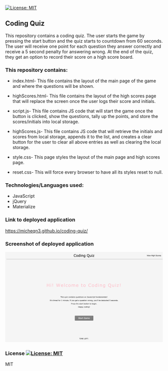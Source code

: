 [![License: MIT](https://img.shields.io/badge/License-MIT-yellow.svg)](https://opensource.org/licenses/MIT)
## Coding Quiz

This repository contains a coding quiz. The user starts the game by pressing the start button and the quiz starts to countdown from 60 seconds.
The user will receive one point for each question they answer correctly and receive a 5 second penalty for answering wrong.
At the end of the quiz, they get an option to record their score on a high score board.

### This repository contains: 

  - index.html- This file contains the layout of the main page of the game and where the questions will be shown.

  - highScores.html- This file contains the layout of the high scores page that will replace the screen once the user logs 
their score and initials.

  - script.js- This file contains JS code that will start the game once the button is clicked, show the questions, tally up the points,
and store the scores/initials into local storage. 

  - highScores.js- This file contains JS code that will retrieve the initials and scores from local storage, appends it to the list,
and creates a clear button for the user to clear all above entries as well as clearing the local storage. 

  - style.css- This page styles the layout of the main page and high scores page.

  - reset.css- This will force every browser to have all its styles reset to null.

### Technologies/Languages used: 

  - JavaScript
  - jQuery
  - Materialize
 
### Link to deployed application

https://micheqn3.github.io/coding-quiz/


### Screenshot of deployed application 

![Screenshot](/Assets/screenshot-quiz.png)

### License [![License: MIT](https://img.shields.io/badge/License-MIT-yellow.svg)](https://opensource.org/licenses/MIT)

MIT 


